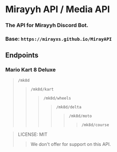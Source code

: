 # Mirayyh API / Media API

### The API for Mirayyh Discord Bot.

### Base: `https://mirayxs.github.io/MirayAPI`

## Endpoints

### Mario Kart 8 Deluxe

> `/mk8d`
>> `/mk8d/kart`
>>> `/mk8d/wheels`
>>>> `/mk8d/delta`
>>>>> `/mk8d/moto`
>>>>>> `/mk8d/course`


> LICENSE: MIT
>> We don't offer for support on this API.
